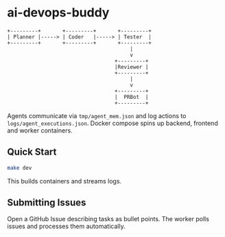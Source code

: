 # ai-devops-buddy

```
+---------+       +---------+       +---------+
| Planner |-----> | Coder   |-----> | Tester  |
+---------+       +---------+       +---------+
                                        |
                                        v
                                   +---------+
                                   |Reviewer |
                                   +---------+
                                        |
                                        v
                                   +---------+
                                   |  PRBot  |
                                   +---------+
```

Agents communicate via `tmp/agent_mem.json` and log actions to `logs/agent_executions.json`. Docker compose spins up backend, frontend and worker containers.

## Quick Start

```bash
make dev
```

This builds containers and streams logs.

## Submitting Issues

Open a GitHub Issue describing tasks as bullet points. The worker polls issues and processes them automatically.
